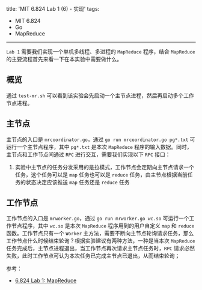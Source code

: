 title: 'MIT 6.824 Lab 1 (6) - 实现'
tags:
- MIT 6.824
- Go
- MapReduce
---

`Lab 1` 需要我们实现一个单机多线程、多进程的 `MapReduce` 程序，结合 `MapReduce` 的主要流程首先来看一下在本实验中需要做什么。

<!-- 1. 首先 `MapReduce` 框架将输入数据分为 `M` 片，每片数据大小一般为 `16 MB` 至 `64 MB`（具体大小可由用户入参控制）：这里可简单使用输入文件的个数作为 `M` 的值，也不需要对输入文件进行数据块切分，当然如果文件数量过多或者单个文件过大也可以将单个文件拆分后分发给多个 `map` 节点
2. 在所有的程序拷贝中，某台机器上的程序会成为主节点（`master`），其余称为工作节点（`worker`），由主节点向工作节点分派任务，一共有 `M` 个 `map` 任务和 `R` 个 `reduce` 任务需要分派：这里的主节点就是我们需要实现的 `Coordinator` 类，`R` 在本实验中固定为10
3. 如果某个工作节点被分派了 `map` 任务则会读取当前的数据分片，然后将输入数据解析为一组键值对后传递给用户自定义的 `map` 函数执行。`map` 函数产生的中间结果键值对会暂存在内存中：按照第一条的规则，当前的数据分片就是一个文件，`map` 节点读取文件内容后通过插件加载用户自定义的 `map` 函数，调用 `map` 函数后生成一组中间结果键值对
4. 暂存在内存中的中间结果键值对会周期性的写入到本地磁盘中，并根据某个分片函数将这些数据写入到本地磁盘下的 `R` 个区。同时，这些数据写入后的地址会回传给 `master` 节点： -->

## 概览
通过 `test-mr.sh` 可以看到该实验会先启动一个主节点进程，然后再启动多个工作节点进程。

## 主节点
主节点的入口是 `mrcoordinator.go`，通过 `go run mrcoordinator.go pg*.txt` 可运行一个主节点程序，其中 `pg*.txt` 是本次 `MapReduce` 程序的输入数据。同时，主节点和工作节点间通过 `RPC` 进行交互，需要我们实现以下 `RPC` 接口：

1. 实验中主节点的任务分发采用的是拉模式，工作节点会定期向主节点请求一个任务，这个任务可以是 `map` 任务也可以是 `reduce` 任务，由主节点根据当前任务的状态决定应该推送 `map` 任务还是 `reduce` 任务

## 工作节点
工作节点的入口是 `mrworker.go`，通过 `go run mrworker.go wc.so` 可运行一个工作节点程序，其中 `wc.so` 是本次 `MapReduce` 程序用到的用户自定义 `map` 和 `reduce` 函数。工作节点只有一个 `Worker` 主方法，需要不断向主节点轮询请求任务，那么工作节点什么时候结束轮询？根据实验建议有两种方法，一种是当本次 `MapReduce` 任务完成后，主节点进程退出，当工作节点再次请求主节点任务时，`RPC` 请求必然失败，此时工作节点可认为本次任务已完成主节点已退出，从而结束轮询；

参考：

* [6.824 Lab 1: MapReduce](https://pdos.csail.mit.edu/6.824/labs/lab-mr.html)